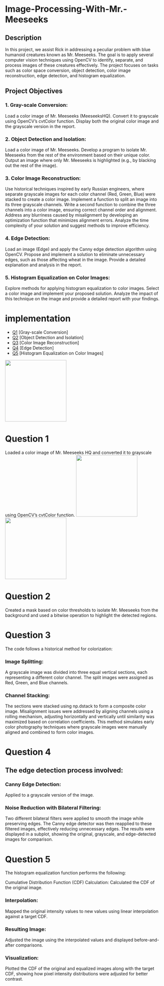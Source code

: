 # Image-Processing-With-Mr.-Meeseeks
## Description
In this project, we assist Rick in addressing a peculiar problem with blue humanoid creatures known as Mr. Meeseeks. The goal is to apply several computer vision techniques using OpenCV to identify, separate, and process images of these creatures effectively. The project focuses on tasks such as color space conversion, object detection, color image reconstruction, edge detection, and histogram equalization.

## Project Objectives
### 1. Gray-scale Conversion:

Load a color image of Mr. Meeseeks (MeeseeksHQ).
Convert it to grayscale using OpenCV’s cvtColor function.
Display both the original color image and the grayscale version in the report.

### 2. Object Detection and Isolation:

Load a color image of Mr. Meeseeks.
Develop a program to isolate Mr. Meeseeks from the rest of the environment based on their unique color.
Output an image where only Mr. Meeseeks is highlighted (e.g., by blacking out the rest of the image).

### 3. Color Image Reconstruction:

Use historical techniques inspired by early Russian engineers, where separate grayscale images for each color channel (Red, Green, Blue) were stacked to create a color image.
Implement a function to split an image into its three grayscale channels.
Write a second function to combine the three channels into a color image, ensuring correct channel order and alignment.
Address any blurriness caused by misalignment by developing an optimization function that minimizes alignment errors. Analyze the time complexity of your solution and suggest methods to improve efficiency.

### 4. Edge Detection:

Load an image (Edge) and apply the Canny edge detection algorithm using OpenCV.
Propose and implement a solution to eliminate unnecessary edges, such as those affecting wheat in the image. Provide a detailed explanation and analysis in the report.

### 5. Histogram Equalization on Color Images:

Explore methods for applying histogram equalization to color images.
Select a color image and implement your proposed solution.
Analyze the impact of this technique on the image and provide a detailed report with your findings.

# implementation
  * [Q1](#Question-1) [Gray-scale Conversion]
  * [Q2](#Question-2) [Object Detection and Isolation]
  * [Q3](#Question-3) [Color Image Reconstruction]
  * [Q4](#Question-4) [Edge Detection]
  * [Q5](#Question-5) [Histogram Equalization on Color Images]

<img style="width:200px" src="https://github.com/user-attachments/assets/09c1409a-5777-40fd-b5cf-12b3779d5a8c" >


# Question 1

Loaded a color image of Mr. Meeseeks HQ and converted it to grayscale using OpenCV’s cvtColor function.
<img style="width:200px" src="https://github.com/user-attachments/assets/09c1409a-5777-40fd-b5cf-12b3779d5a8c" >
<img style="width:200px" src="https://github.com/user-attachments/assets/09c1409a-5777-40fd-b5cf-12b3779d5a8c" >
# Question 2

Created a mask based on color thresholds to isolate Mr. Meeseeks from the background and used a bitwise operation to highlight the detected regions.

# Question 3

The code follows a historical method for colorization:

### Image Splitting:
A grayscale image was divided into three equal vertical sections, each representing a different color channel.
The split images were assigned as Red, Green, and Blue channels.
###  Channel Stacking:
The sections were stacked using np.dstack to form a composite color image.
Misalignment issues were addressed by aligning channels using a rolling mechanism, adjusting horizontally and vertically until similarity was maximized based on correlation coefficients.
This method simulates early color photography techniques where grayscale images were manually aligned and combined to form color images.

# Question 4

## The edge detection process involved:

### Canny Edge Detection:
Applied to a grayscale version of the image.
### Noise Reduction with Bilateral Filtering:
Two different bilateral filters were applied to smooth the image while preserving edges.
The Canny edge detector was then reapplied to these filtered images, effectively reducing unnecessary edges.
The results were displayed in a subplot, showing the original, grayscale, and edge-detected images for comparison.


# Question 5

The histogram equalization function performs the following:

Cumulative Distribution Function (CDF) Calculation:
Calculated the CDF of the original image.
### Interpolation:
Mapped the original intensity values to new values using linear interpolation against a target CDF.
### Resulting Image:
Adjusted the image using the interpolated values and displayed before-and-after comparisons.
### Visualization:
Plotted the CDF of the original and equalized images along with the target CDF, showing how pixel intensity distributions were adjusted for better contrast.
